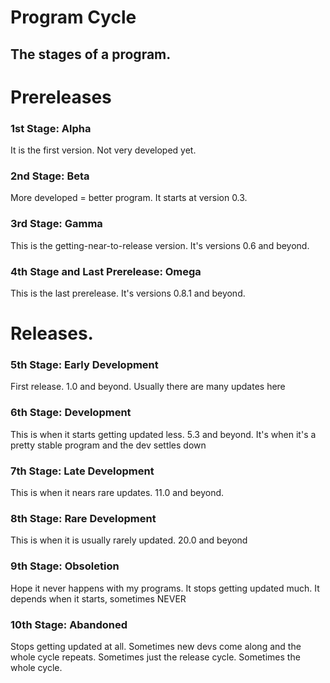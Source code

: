 # Program Cycle
## The stages of a program.
# Prereleases
### 1st Stage: Alpha
It is the first version. Not very developed yet. 
### 2nd Stage: Beta
More developed = better program. It starts at version 0.3. 
### 3rd Stage: Gamma
This is the getting-near-to-release version. It's versions 0.6 and beyond. 
### 4th Stage and Last Prerelease: Omega
This is the last prerelease. It's versions 0.8.1 and beyond. 
# Releases. 
### 5th Stage: Early Development
First release. 1.0 and beyond. Usually there are many updates here
### 6th Stage: Development
This is when it starts getting updated less. 5.3 and beyond. It's when it's a pretty stable program and the dev settles down
### 7th Stage: Late Development
This is when it nears rare updates. 11.0 and beyond. 
### 8th Stage: Rare Development
This is when it is usually rarely updated. 20.0 and beyond
### 9th Stage: Obsoletion
Hope it never happens with my programs. It stops getting updated much.  It depends when it starts, sometimes NEVER
### 10th Stage: Abandoned
Stops getting updated at all. Sometimes new devs come along and the whole cycle repeats. Sometimes just the release cycle. Sometimes the whole cycle. 